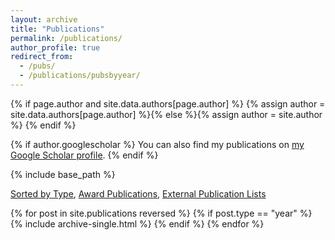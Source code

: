 ```yaml
---
layout: archive
title: "Publications"
permalink: /publications/
author_profile: true
redirect_from: 
  - /pubs/
  - /publications/pubsbyyear/
---
```


{% if page.author and site.data.authors[page.author] %}
  {% assign author = site.data.authors[page.author] %}{% else %}{% assign author = site.author %}
{% endif %}

{% if author.googlescholar %}
  You can also find my publications on <a href="{{author.googlescholar}}" target="_blank">my Google Scholar profile</a>.
{% endif %}

{% include base_path %}

[Sorted by Type](/publications/pubsbytype), [Award Publications](/publications/pubs-awards), [External Publication Lists]()

{% for post in site.publications reversed %}
  {% if post.type == "year" %}
    {% include archive-single.html %}
  {% endif %}
{% endfor %}
